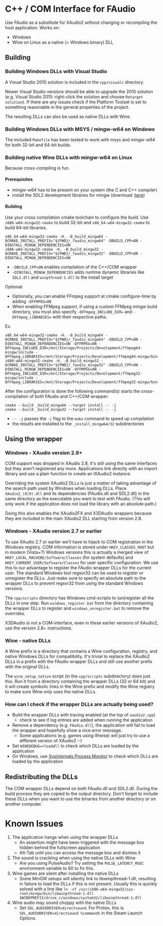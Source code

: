 # C++ / COM Interface for FAudio
Use FAudio as a substitute for XAudio2 without changing or recompiling the host application.
Works on:
- Windows
- Wine on Linux as a native (= Windows binary) DLL

## Building

### Building Windows DLLs with Visual Studio
A Visual Studio 2010 solution is included in the `cpp/visualc` directory.

Newer Visual Studio versions should be able to upgrade the 2010 solution (e.g. Visual Studio 2015: right-click the solution and choose `Retarget solution`). If there are any issues check if the Platform Toolset is set to something reasonable in the general properties of the project.

The resulting DLLs can also be used as native DLLs with Wine.

### Building Windows DLLs with MSYS / mingw-w64 on Windows
The included `Makefile` has been tested to work with msys and mingw-w64 for both 32-bit and 64-bit builds.

### Building native Wine DLLs with mingw-w64 on Linux
Because cross-compiling is fun.

#### Prerequisites
- mingw-w64 has to be present on your system (the C and C++ compiler)
- install the SDL2 development libraries for mingw (download: [here](http://libsdl.org/download-2.0.php))

#### Building
Use your cross compilation cmake toolchain to configure the build. Use `i686-w64-mingw32-cmake` to build 32-bit and `x86_64-w64-mingw32-cmake` to build 64-bit libraries.
```
x86_64-w64-mingw32-cmake -H. -B_build_mingw64 -DCMAKE_INSTALL_PREFIX="${PWD}/_faudio_mingw64" -DBUILD_CPP=ON -DINSTALL_MINGW_DEPENDENCIES=ON
i686-w64-mingw32-cmake -H. -B_build_mingw32 -DCMAKE_INSTALL_PREFIX="${PWD}/_faudio_mingw32" -DBUILD_CPP=ON -DINSTALL_MINGW_DEPENDENCIES=ON
```
- `-DBUILD_CPP=ON` enables compilation of the C++/COM wrapper
- `-DINSTALL_MINGW_DEPENDENCIES` adds runtime dynamic libraries like `SDL2.dll` and `winpthread-1.dll` to the install target

Optional:

- Optionally, you can enable FFmpeg support at cmake configure-time by adding `-DFFMPEG=ON`
- When enabling FFMpeg support, if using a custom FFMpeg mingw build directory, you must also specify
`-DFFmpeg_INCLUDE_DIR=` and  `-DFFmpeg_LIBRARIES=` with their respective paths.

Ex.
```
x86_64-w64-mingw32-cmake -H. -B_build_mingw64 -DCMAKE_INSTALL_PREFIX="${PWD}/_faudio_mingw64" -DBUILD_CPP=ON -DINSTALL_MINGW_DEPENDENCIES=ON -DFFMPEG=ON -DFFmpeg_INCLUDE_DIR=/mnt/Storage/Projects/Development/ffmpeg64-mingw/include -DFFmpeg_LIBRARIES=/mnt/Storage/Projects/Development/ffmpeg64-mingw/bin
i686-w64-mingw32-cmake -H. -B_build_mingw32 -DCMAKE_INSTALL_PREFIX="${PWD}/_faudio_mingw32" -DBUILD_CPP=ON -DINSTALL_MINGW_DEPENDENCIES=ON -DFFMPEG=ON -DFFmpeg_INCLUDE_DIR=/mnt/Storage/Projects/Development/ffmpeg32-mingw/include -DFFmpeg_LIBRARIES=/mnt/Storage/Projects/Development/ffmpeg32-mingw/bin
```


After the configuration is done the following command(s) starts the cross-compilation of both FAudio and C++/COM wrapper:
```
cmake --build _build_mingw64 --target install -- -j
cmake --build _build_mingw32 --target install -- -j
```

- `-- -j` passes the `-j` flag to the `make` command to speed up compilation
- the results are installed to the `_install_mingw64/32` subdirectories


## Using the wrapper

### Windows - XAudio version 2.8+
COM support was dropped in XAudio 2.8, it's still using the same interfaces but they aren't registered any more. Applications link directly with an import library and use a plain function to create an IXAudio2 instance.

Overriding the system XAudio2 DLLs is just a matter of taking advantage of the search path used by Windows when loading DLLs. Place `XAudio2_(8|9).dll` and its dependencies (FAudio.dll and SDL2.dll) in the same directory as the executable you want to test with FAudio. (This will only work if the application does not load the library with an absolute path.)

Doing this also enables the XAudio2FX and X3DAudio wrappers because they are included in the main XAudio2 DLL starting from version 2.8.

### Windows - XAudio version 2.7 or earlier
To use XAudio 2.7 or earlier we'll have to hijack to COM registration in the Windows registry. COM information is stored under `HKEY_CLASSES_ROOT` but in modern (Vista+?) Windows versions this is actually a merged view of `HKEY_LOCAL_MACHINE/Software/Classes` (for system defaults) and `HKEY_CURRENT_USER/Software/Classes` for user specific configuration. We use this to our advantage to register the FAudio wrapper DLLs for the current user. The standard Windows tool regsvr32 can be used to register or unregister the DLLs. Just make sure to specify an absolute path to the wrapper DLLs to prevent regsvr32 from using the standard Windows versions.

The `cpp/scripts` directory has Windows cmd-scripts to (un)register all the DLLs in one step. Run `windows_register.bat` from the directory containing the wrapper DLLs to register and `windows_unregister.bat` to remove the overrides.

X3DAudio is not a COM-interface, even in these earlier versions of XAudio2, use the version 2.8+ instructions.

### Wine - native DLLs
A Wine prefix is a directory that contains a Wine configuration, registry, and native Windows DLLs for compatibility. It's trivial to replace the XAudio2 DLLs in a prefix with the FAudio wrapper DLLs and still use another prefix with the original DLLs.

The `wine_setup_native` script (in the `cpp/scripts` subdirectory) does just this. Run it from a directory containing the wrapper DLLs (32 or 64 bit) and it will create symbolic links in the Wine prefix and modify the Wine registry to make sure Wine only uses the native DLLs.

### How can I check if the wrapper DLLs are actually being used?
- Build the wrapper DLLs with tracing enabled (at the top of `xaudio2.cpp`)
    - check to see if log entries are added when running the application
- Remove a dependency (e.g. `FAudio.dll`), the application will fail to load the wrapper and hopefully show a nice error message.
    - Some applications (e.g. games using Wwise) will just try to use a different version of XAudio2 :-)
- Set `WINEDEBUG=+loaddll` to check which DLLs are loaded by the application
- On Windows, use [Sysinternals Process Monitor](https://docs.microsoft.com/en-us/sysinternals/downloads/procmon) to check which DLLs are loaded by the application

## Redistributing the DLLs
The COM wrapper DLLs depend on both FAudio.dll and SDL2.dll. During the build process they are copied to the output directory. Don't forget to include these DLLs when you want to use the binaries from another directory or on another computer.

# Known Issues
1. The application hangs when using the wrapper DLLs
    - An assertion might have been triggered with the message box hidden behind the fullscreen application
    - Alt-Tab until you can access the message box and dismiss it
2. The sound is crackling when using the native DLLs with Wine
    - Are you using PulseAudio? Try setting the `PULSE_LATENCY_MSEC` environment variable to 60 to fix this.
3. Wine games are silent after installing the native DLLs
    - Some MinGW setups will silently link to libwinpthread-1.dll, resulting in failure to load the DLLs if this is not present. Usually this is quickly solved with a line like `ln -sf /usr/i686-w64-mingw32/sys-root/mingw/bin/libwinpthread-1.dll $WINEPREFIX/drive_c/windows/system32/libwinpthread-1.dll`
4. Wine audio may sound choppy with the native DLLs
    - Set `SDL_AUDIODRIVER=directsound`. For Proton, this is `SDL_AUDIODRIVER=directsound %command%` in the Steam Launch Options.
